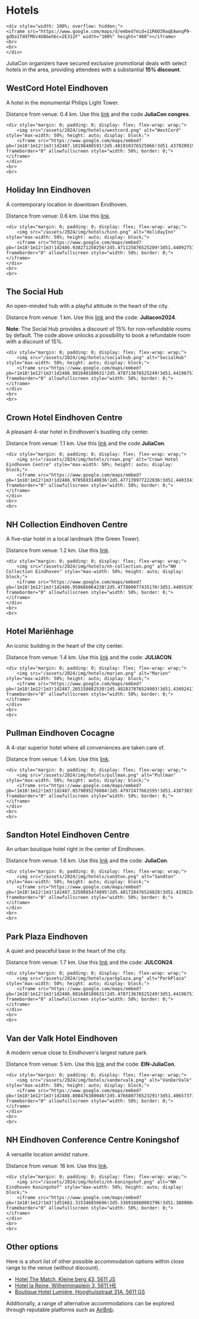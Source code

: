 
# Hotels

~~~
<div style="width: 100%; overflow: hidden;">
<iframe src="https://www.google.com/maps/d/embed?mid=11R6O39aqEAwnqP9-gdDa1TddfMXv4U8&ehbc=2E312F" width="100%" height="480"></iframe>
<br>
<br>
</div>
~~~

JuliaCon organizers have secured exclusive promotional deals with select hotels in the area, providing attendees with a substantial **15% discount**.


## WestCord Hotel Eindhoven

A hotel in the monumental Philips Light Tower.

Distance from venue: 0.4 km.
Use this [link](https://app.mews.com/distributor/159bdff3-e477-4850-bb36-b019008adf5c?mewsVoucherCode=JuliaCon%20congres)
and the code **JuliaCon congres**.

~~~
<div style="margin: 0; padding: 0; display: flex; flex-wrap: wrap;">
    <img src="/assets/2024/img/hotels/westcord.png" alt="WestCord" style="max-width: 50%; height: auto; display: block;">
    <iframe src="https://www.google.com/maps/embed?pb=!1m18!1m12!1m3!1d2487.10198488591!2d5.481910376525066!3d51.43792091577673!2m3!1f0!2f0!3f0!3m2!1i1024!2i768!4f13.1!3m3!1m2!1s0x47c6d91ad91932e3%3A0x1e7127ed0bf6fdca!2sInntel%20Hotels%20Art%20Eindhoven!5e0!3m2!1sen!2snl!4v1707503256788!5m2!1sen!2snl" frameborder="0" allowfullscreen style="width: 50%; border: 0;"></iframe>
</div>
<br>
<br>
~~~

## Holiday Inn Eindhoven

A contemporary location in downtown Eindhoven.

Distance from venue: 0.6 km.
Use this [link](https://www.ihg.com/holidayinn/hotels/us/en/eindhoven/einnl/hoteldetail?fromRedirect=true&qSrt=sBR&qIta=99801505&icdv=99801505&qSlH=EINNL&qGrpCd=C09&setPMCookies=true&qSHBrC=HI&qDest=Veldmaarschalk%20Montgomerylaan%201%2C%20Eindhoven%2C%20NL&srb_u=1).

~~~
<div style="margin: 0; padding: 0; display: flex; flex-wrap: wrap;">
    <img src="/assets/2024/img/hotels/hinn.png" alt="HolidayInn" style="max-width: 50%; height: auto; display: block;">
    <iframe src="https://www.google.com/maps/embed?pb=!1m18!1m12!1m3!1d2486.938271250256!2d5.471125876525209!3d51.44092751555729!2m3!1f0!2f0!3f0!3m2!1i1024!2i768!4f13.1!3m3!1m2!1s0x47c6d91bd72e83e7%3A0x6f70ad1ded9b534!2sHoliday%20Inn%20Eindhoven%2C%20an%20IHG%20Hotel!5e0!3m2!1sen!2snl!4v1707503273863!5m2!1sen!2snl" frameborder="0" allowfullscreen style="width: 50%; border: 0;"></iframe>
</div>
<br>
<br>
~~~

## The Social Hub

An open-minded hub with a playful attitude in the heart of the city.

Distance from venue: 1 km.
Use this [link](http://www.thesocialhub.co/Eindhoven)
and the code: **Juliacon2024**.

**Note**: The Social Hub provides a discount of 15% for non-refundable rooms by default. The code above unlocks a possibility to book a refundable room with a discount of 15%.

~~~
<div style="margin: 0; padding: 0; display: flex; flex-wrap: wrap;">
    <img src="/assets/2024/img/hotels/socialhub.png" alt="SocialHub" style="max-width: 50%; height: auto; display: block;">
    <iframe src="https://www.google.com/maps/embed?pb=!1m18!1m12!1m3!1d2486.881640180631!2d5.478713676525249!3d51.44196751548133!2m3!1f0!2f0!3f0!3m2!1i1024!2i768!4f13.1!3m3!1m2!1s0x47c6d91d017f6171%3A0xe6bcd50684a3ac31!2sThe%20Social%20Hub%20Eindhoven!5e0!3m2!1sen!2snl!4v1707503188664!5m2!1sen!2snl" frameborder="0" allowfullscreen style="width: 50%; border: 0;"></iframe>
</div>
<br>
<br>
~~~

## Crown Hotel Eindhoven Centre

A pleasant 4-star hotel in Eindhoven's bustling city center.

Distance from venue: 1.1 km.
Use this [link](https://app.mews.com/distributor/7f20943a-502c-497f-b4ff-b12300cb10b4) and
the code **JuliaCon**.

~~~
<div style="margin: 0; padding: 0; display: flex; flex-wrap: wrap;">
    <img src="/assets/2024/img/hotels/crown.png" alt="Crown Hotel Eindhoven Centre" style="max-width: 50%; height: auto; display: block;">
    <iframe src="https://www.google.com/maps/embed?pb=!1m18!1m12!1m3!1d2486.9705693140836!2d5.477139977222836!3d51.440334371798095!2m3!1f0!2f0!3f0!3m2!1i1024!2i768!4f13.1!3m3!1m2!1s0x47c6d91cc5fe6a9f%3A0x7fd3bceab5801ce0!2sCrown%20Hotel%20Eindhoven!5e0!3m2!1sen!2sus!4v1709919104955!5m2!1sen!2sus" frameborder="0" allowfullscreen style="width: 50%; border: 0;"></iframe>
</div>
<br>
<br>
~~~

## NH Collection Eindhoven Centre

A five-star hotel in a local landmark (the Green Tower).

Distance from venue: 1.2 km.
Use this [link](https://www.nh-hotels.com/en/event/juliacon-cbbe).

~~~
<div style="margin: 0; padding: 0; display: flex; flex-wrap: wrap;">
    <img src="/assets/2024/img/hotels/nh-collection.png" alt="NH Collection Eindhoven" style="max-width: 50%; height: auto; display: block;">
    <iframe src="https://www.google.com/maps/embed?pb=!1m18!1m12!1m3!1d2486.958666064238!2d5.477800077435176!3d51.44055297179817!2m3!1f0!2f0!3f0!3m2!1i1024!2i768!4f13.1!3m3!1m2!1s0x47c6d91cd9e378d5%3A0x555a366b51e9107a!2sHotel%20NH%20Collection%20Eindhoven%20Centre!5e0!3m2!1sen!2sus!4v1708559202556!5m2!1sen!2sus" frameborder="0" allowfullscreen style="width: 50%; border: 0;"></iframe>
</div>
<br>
<br>
~~~

## Hotel Mariënhage

An iconic building in the heart of the city center.

Distance from venue: 1.4 km.
Use this [link](https://book.marienhage.com/nl?stay_detail%5Brateplan_id%5D=JULIACON)
and the code: **JULIACON**.

~~~
<div style="margin: 0; padding: 0; display: flex; flex-wrap: wrap;">
    <img src="/assets/2024/img/hotels/marien.png" alt="Marien" style="max-width: 50%; height: auto; display: block;">
    <iframe src="https://www.google.com/maps/embed?pb=!1m18!1m12!1m3!1d2487.265158082538!2d5.482837876524903!3d51.43492411599555!2m3!1f0!2f0!3f0!3m2!1i1024!2i768!4f13.1!3m3!1m2!1s0x47c6d8fd5f1d9565%3A0x38e3b5047de2c989!2sHotel%20Mari%C3%ABnhage%20Eindhoven!5e0!3m2!1sen!2snl!4v1707503235639!5m2!1sen!2snl" frameborder="0" allowfullscreen style="width: 50%; border: 0;"></iframe>
</div>
<br>
<br>
~~~

## Pullman Eindhoven Cocagne

A 4-star superior hotel where all conveniences are taken care of.

Distance from venue: 1.4 km.
Use this [link](https://all.accor.com/promotions-offers/hotel-events/owm016784-001-juliacon-2024.en.shtml).

~~~
<div style="margin: 0; padding: 0; display: flex; flex-wrap: wrap;">
    <img src="/assets/2024/img/hotels/pullman.png" alt="Pullman" style="max-width: 50%; height: auto; display: block;">
    <iframe src="https://www.google.com/maps/embed?pb=!1m18!1m12!1m3!1d2487.0579095276084!2d5.47972477661595!3d51.43873037179775!2m3!1f0!2f0!3f0!3m2!1i1024!2i768!4f13.1!3m3!1m2!1s0x47c6d902be34b5c9%3A0xf35461c3ef861b2!2sPullman%20Eindhoven%20Cocagne!5e0!3m2!1sen!2sus!4v1713537279304!5m2!1sen!2sus" frameborder="0" allowfullscreen style="width: 50%; border: 0;"></iframe>
</div>
<br>
<br>
~~~

## Sandton Hotel Eindhoven Centre

An urban boutique hotel right in the center of Eindhoven.

Distance from venue: 1.6 km.
Use this [link](https://app.mews.com/distributor/dfae9dca-410f-4b42-b980-adf100e604e5?mewsVoucherCode=JuliaCon)
and the code: **JuliaCon**.

~~~
<div style="margin: 0; padding: 0; display: flex; flex-wrap: wrap;">
    <img src="/assets/2024/img/hotels/sandton.png" alt="Sandton" style="max-width: 50%; height: auto; display: block;">
    <iframe src="https://www.google.com/maps/embed?pb=!1m18!1m12!1m3!1d2487.3250885474895!2d5.481728476524828!3d51.43382341607573!2m3!1f0!2f0!3f0!3m2!1i1024!2i768!4f13.1!3m3!1m2!1s0x47c6d8fe0cf83a99%3A0xb4541262a6663b44!2sSandton%20Eindhoven%20Centre!5e0!3m2!1sen!2snl!4v1707503163036!5m2!1sen!2snl" frameborder="0" allowfullscreen style="width: 50%; border: 0;"></iframe>
</div>
<br>
<br>
~~~

## Park Plaza Eindhoven

A quiet and peaceful base in the heart of the city.

Distance from venue: 1.7 km.
Use this [link](https://www.radissonhotels.com/nl-nl/booking/room-display?hotelCode=NLPPEINPPE&checkInDate=2024-07-08&checkOutDate=2024-07-12&adults%5B%5D=1&children%5B%5D=0&searchType=pac&promotionCode=JULCON24&rhgext=Qm9PSty6s3HG)
and the code: **JULCON24**.

~~~
<div style="margin: 0; padding: 0; display: flex; flex-wrap: wrap;">
    <img src="/assets/2024/img/hotels/parkplaza.png" alt="ParkPlaza" style="max-width: 50%; height: auto; display: block;">
    <iframe src="https://www.google.com/maps/embed?pb=!1m18!1m12!1m3!1d2486.881640180631!2d5.478713676525249!3d51.44196751548133!2m3!1f0!2f0!3f0!3m2!1i1024!2i768!4f13.1!3m3!1m2!1s0x47c6d8fdda82d3e7%3A0xedcd90b4fe2076d0!2sPark%20Plaza%20Eindhoven!5e0!3m2!1sen!2snl!4v1707503211337!5m2!1sen!2snl" frameborder="0" allowfullscreen style="width: 50%; border: 0;"></iframe>
</div>
<br>
<br>
~~~

## Van der Valk Hotel Eindhoven

A modern venue close to Eindhoven's largest nature park.

Distance from venue: 5 km.
Use this [link](https://www.valkverrast.nl/en/promotions)
and the code: **EIN-JuliaCon**.

~~~
<div style="margin: 0; padding: 0; display: flex; flex-wrap: wrap;">
    <img src="/assets/2024/img/hotels/vandervalk.png" alt="VanDerValk" style="max-width: 50%; height: auto; display: block;">
    <iframe src="https://www.google.com/maps/embed?pb=!1m18!1m12!1m3!1d2488.808476380046!2d5.476680776523291!3d51.40657371806414!2m3!1f0!2f0!3f0!3m2!1i1024!2i768!4f13.1!3m3!1m2!1s0x47c6d83513b28565%3A0xce107ab6979899ad!2sVan%20der%20Valk%20Hotel%20Eindhoven!5e0!3m2!1sen!2snl!4v1707503140104!5m2!1sen!2snl" frameborder="0" allowfullscreen style="width: 50%; border: 0;"></iframe>
</div>
<br>
<br>
~~~

## NH Eindhoven Conference Centre Koningshof

A versatile location amidst nature.

Distance from venue: 16 km.
Use this [link](https://www.nh-hotels.com/en/event/juliacon).

~~~
<div style="margin: 0; padding: 0; display: flex; flex-wrap: wrap;">
    <img src="/assets/2024/img/hotels/nh-koningshof.png" alt="NH Eindhoven Koningshof" style="max-width: 50%; height: auto; display: block;">
    <iframe src="https://www.google.com/maps/embed?pb=!1m18!1m12!1m3!1d51661.315346856696!2d5.336918860083796!3d51.38890049021659!2m3!1f0!2f0!3f0!3m2!1i1024!2i768!4f13.1!3m3!1m2!1s0x47c6da77b095244d%3A0x691eb60bbaf52e48!2sHotel%20NH%20Eindhoven%20Conference%20Centre%20Koningshof!5e0!3m2!1sen!2sus!4v1708559590921!5m2!1sen!2sus" frameborder="0" allowfullscreen style="width: 50%; border: 0;"></iframe>
</div>
<br>
<br>
~~~


## Other options

Here is a short list of other possible accommodation options within close range to the venue (without discount).

- [Hotel The Match, Kleine berg 43, 5611 JS](https://maps.app.goo.gl/95DzfpvPdq9q4dYC7)
- [Hotel la Reine, Wilhelminaplein 3, 5611 HE](https://maps.app.goo.gl/zzg4nDRwWLg2hX9j9)
- [Boutique Hotel Lumière, Hooghuisstraat 31A, 5611 GS](https://maps.app.goo.gl/w3oHoeexTbR4LvJ86)

Additionally, a range of alternative accommodations can be explored through reputable platforms such as [AirBnb](https://www.airbnb.com).

